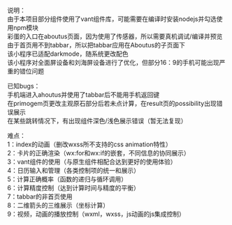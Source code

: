 说明：  
由于本项目部分组件使用了vant组件库，可能需要在编译时安装nodejs并勾选使用npm模块  
彩蛋的入口在aboutus页面，因为使用了传感器，所以需要真机调试/编译并预览  
由于首页用不到tabbar，所以把tabbar应用在Aboutus的子页面下  
该小程序已适配darkmode，随系统更改配色  
该小程序对全面屏设备和刘海屏设备进行了优化，但部分16：9的手机可能出现严重的错位问题  

已知bugs：  
手机端进入ahoutus并使用了tabbar后不能用手机返回键  
在primogem页更改主观原石部分后若未点计算，在result页的possibility出现错误展示  
在某些跳转情况下，有出现组件深色/浅色展示错误（暂无法复现）  

难点：  
1：index的动画（删改wxss所不支持的css animation特性）  
2：卡片的正确渲染（wx:for和wx:if的嵌套，不同信息的协同展示）  
3：vant组件的使用（与原生组件相配合达到更好的使用体验）  
4：日历输入和管理（各类控制项的统一和展示）  
5：计算正确概率（函数的递归与循环调用）  
6：计算精度控制（达到计算时间与精度的平衡）  
7：tabbar的非首页使用  
8：二维箭头的三维展示（坐标计算）  
9：视频，动画的播放控制（wxml，wxss，js动画的js集成控制）  
